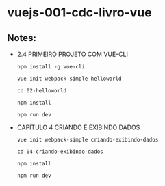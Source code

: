 # vuejs-001-cdc-livro-vue

## Notes:
- 2.4 PRIMEIRO PROJETO COM VUE-CLI

    `npm install -g vue-cli`

    `vue init webpack-simple helloworld`

    `cd 02-helloworld`

    `npm install`

    `npm run dev`

- CAPÍTULO 4 CRIANDO E EXIBINDO DADOS

    `vue init webpack-simple criando-exibindo-dados`

    `cd 04-criando-exibindo-dados`

    `npm install`

    `npm run dev`